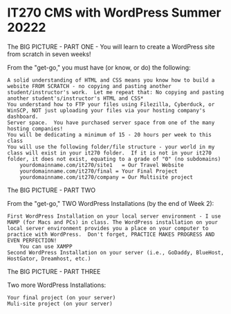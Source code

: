 # IT270 CMS with WordPress Summer 20222

The BIG PICTURE - PART ONE - You will learn to create a WordPress site from scratch in seven weeks!

From the "get-go," you must have (or know, or do) the following:

    A solid understanding of HTML and CSS means you know how to build a website FROM SCRATCH - no copying and pasting another student/instructor's work.  Let me repeat that: No copying and pasting another student's/instructor's HTML and CSS*
    You understand how to FTP your files using Filezilla, Cyberduck, or WinSCP, NOT just uploading your files via your hosting company's dashboard.
    Server space.  You have purchased server space from one of the many hosting companies!
    You will be dedicating a minimum of 15 - 20 hours per week to this class
    You will use the following folder/file structure - your world in my class will exist in your it270 folder.  If it is not in your it270 folder, it does not exist, equating to a grade of "0" (no subdomains)
        yourdomainname.com/it270/site1   = Our Travel Website
        yourdomainname.com/it270/final = Your Final Project
        yourdomainname.com/it270/company = Our Multisite project  

 
The BIG PICTURE - PART TWO

From the "get-go," TWO WordPress Installations (by the end of Week 2):

    First WordPress Installation on your local server environment - I use MAMP (for Macs and PCs) in class. The WordPress installation on your local server environment provides you a place on your computer to practice with WordPress.  Don't forget, PRACTICE MAKES PROGRESS AND EVEN PERFECTION!
        You can use XAMPP
    Second WordPress Installation on your server (i.e., GoDaddy, BlueHost, HostGator, Dreamhost, etc.)

 
The BIG PICTURE - PART THREE

Two more WordPress Installations:

    Your final project (on your server)
    Muli-site project (on your server)

